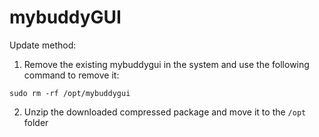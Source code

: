 # mybuddyGUI

Update method:

1. Remove the existing mybuddygui in the system and use the following command to remove it:
```shell
sudo rm -rf /opt/mybuddygui
```

2. Unzip the downloaded compressed package and move it to the `/opt` folder
